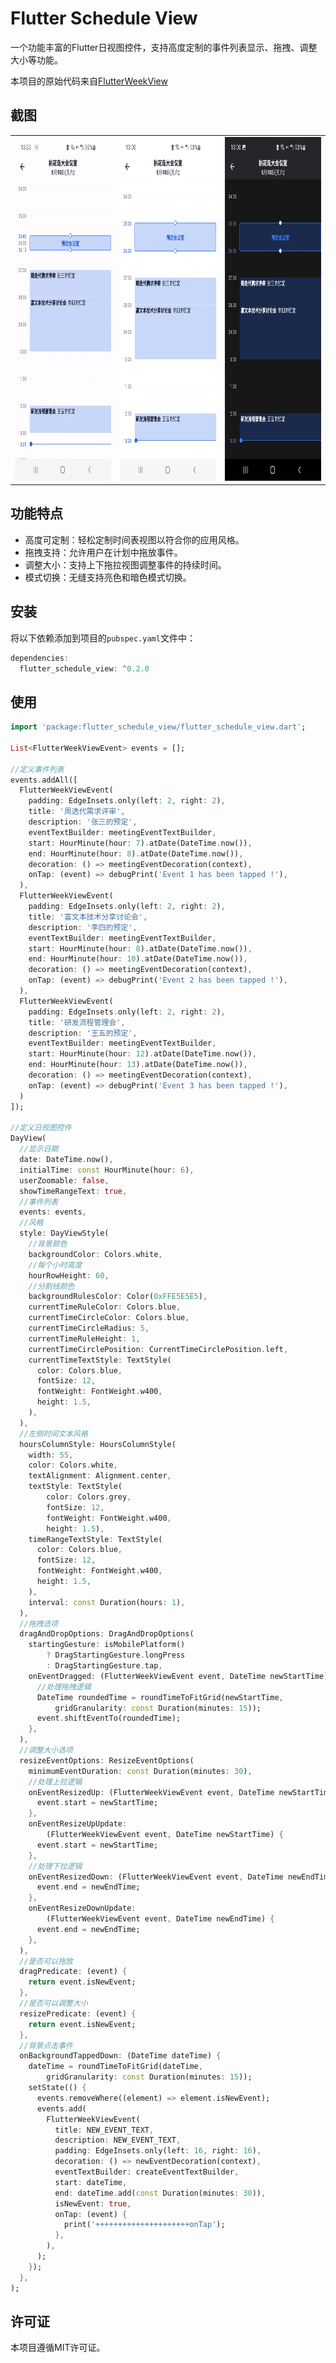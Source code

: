 # Flutter Schedule View

一个功能丰富的Flutter日视图控件，支持高度定制的事件列表显示、拖拽、调整大小等功能。

本项目的原始代码来自[FlutterWeekView](https://github.com/Skyost/FlutterWeekView)

## 截图

<table> 
  <tr> 
    <td><img src="https://github.com/kongpf8848/flutter_schedule_view/raw/master/screenshots/drag_and_resize.gif" alt="Drag and Resize" width="250" height="550"></td> 
    <td><img src="https://github.com/kongpf8848/flutter_schedule_view/raw/master/screenshots/schedule_view_light.jpg" alt="Light Mode" width="250" height="550"></td> 
    <td><img src="https://github.com/kongpf8848/flutter_schedule_view/raw/master/screenshots/schedule_view_dark.jpg" alt="Dark Mode" width="250" height="550"></td> 
  </tr> 
</table>


## 功能特点
- 高度可定制：轻松定制时间表视图以符合你的应用风格。
- 拖拽支持：允许用户在计划中拖放事件。
- 调整大小：支持上下拖拉视图调整事件的持续时间。
- 模式切换：无缝支持亮色和暗色模式切换。

## 安装
将以下依赖添加到项目的```pubspec.yaml```文件中：
```dart
dependencies:
  flutter_schedule_view: ^0.2.0
```

## 使用
```dart
import 'package:flutter_schedule_view/flutter_schedule_view.dart';

List<FlutterWeekViewEvent> events = [];

//定义事件列表
events.addAll([
  FlutterWeekViewEvent(
    padding: EdgeInsets.only(left: 2, right: 2),
    title: '周迭代需求评审',
    description: '张三的预定',
    eventTextBuilder: meetingEventTextBuilder,
    start: HourMinute(hour: 7).atDate(DateTime.now()),
    end: HourMinute(hour: 8).atDate(DateTime.now()),
    decoration: () => meetingEventDecoration(context),
    onTap: (event) => debugPrint('Event 1 has been tapped !'),
  ),
  FlutterWeekViewEvent(
    padding: EdgeInsets.only(left: 2, right: 2),
    title: '富文本技术分享讨论会',
    description: '李四的预定',
    eventTextBuilder: meetingEventTextBuilder,
    start: HourMinute(hour: 8).atDate(DateTime.now()),
    end: HourMinute(hour: 10).atDate(DateTime.now()),
    decoration: () => meetingEventDecoration(context),
    onTap: (event) => debugPrint('Event 2 has been tapped !'),
  ),
  FlutterWeekViewEvent(
    padding: EdgeInsets.only(left: 2, right: 2),
    title: '研发流程管理会',
    description: '王五的预定',
    eventTextBuilder: meetingEventTextBuilder,
    start: HourMinute(hour: 12).atDate(DateTime.now()),
    end: HourMinute(hour: 13).atDate(DateTime.now()),
    decoration: () => meetingEventDecoration(context),
    onTap: (event) => debugPrint('Event 3 has been tapped !'),
  )
]);

//定义日视图控件  
DayView(
  //显示日期
  date: DateTime.now(),
  initialTime: const HourMinute(hour: 6),
  userZoomable: false,
  showTimeRangeText: true,
  //事件列表
  events: events,
  //风格
  style: DayViewStyle(
    //背景颜色
    backgroundColor: Colors.white,
    //每个小时高度
    hourRowHeight: 60,
    //分割线颜色
    backgroundRulesColor: Color(0xFFE5E5E5),
    currentTimeRuleColor: Colors.blue,
    currentTimeCircleColor: Colors.blue,
    currentTimeCircleRadius: 5,
    currentTimeRuleHeight: 1,
    currentTimeCirclePosition: CurrentTimeCirclePosition.left,
    currentTimeTextStyle: TextStyle(
      color: Colors.blue,
      fontSize: 12,
      fontWeight: FontWeight.w400,
      height: 1.5,
    ),
  ),
  //左侧时间文本风格
  hoursColumnStyle: HoursColumnStyle(
    width: 55,
    color: Colors.white,
    textAlignment: Alignment.center,
    textStyle: TextStyle(
        color: Colors.grey,
        fontSize: 12,
        fontWeight: FontWeight.w400,
        height: 1.5),
    timeRangeTextStyle: TextStyle(
      color: Colors.blue,
      fontSize: 12,
      fontWeight: FontWeight.w400,
      height: 1.5,
    ),
    interval: const Duration(hours: 1),
  ),
  //拖拽选项
  dragAndDropOptions: DragAndDropOptions(
    startingGesture: isMobilePlatform()
        ? DragStartingGesture.longPress
        : DragStartingGesture.tap,
    onEventDragged: (FlutterWeekViewEvent event, DateTime newStartTime) {
      //处理拖拽逻辑
      DateTime roundedTime = roundTimeToFitGrid(newStartTime,
          gridGranularity: const Duration(minutes: 15));
      event.shiftEventTo(roundedTime);
    },
  ),
  //调整大小选项
  resizeEventOptions: ResizeEventOptions(
    minimumEventDuration: const Duration(minutes: 30),
    //处理上拉逻辑
    onEventResizedUp: (FlutterWeekViewEvent event, DateTime newStartTime) {
      event.start = newStartTime;
    },
    onEventResizeUpUpdate:
        (FlutterWeekViewEvent event, DateTime newStartTime) {
      event.start = newStartTime;
    },
    //处理下拉逻辑
    onEventResizedDown: (FlutterWeekViewEvent event, DateTime newEndTime) {
      event.end = newEndTime;
    },
    onEventResizeDownUpdate:
        (FlutterWeekViewEvent event, DateTime newEndTime) {
      event.end = newEndTime;
    },
  ),
  //是否可以拖放
  dragPredicate: (event) {
    return event.isNewEvent;
  },
  //是否可以调整大小
  resizePredicate: (event) {
    return event.isNewEvent;
  },
  //背景点击事件
  onBackgroundTappedDown: (DateTime dateTime) {
    dateTime = roundTimeToFitGrid(dateTime,
        gridGranularity: const Duration(minutes: 15));
    setState(() {
      events.removeWhere((element) => element.isNewEvent);
      events.add(
        FlutterWeekViewEvent(
          title: NEW_EVENT_TEXT,
          description: NEW_EVENT_TEXT,
          padding: EdgeInsets.only(left: 16, right: 16),
          decoration: () => newEventDecoration(context),
          eventTextBuilder: createEventTextBuilder,
          start: dateTime,
          end: dateTime.add(const Duration(minutes: 30)),
          isNewEvent: true,
          onTap: (event) {
            print('+++++++++++++++++++++onTap');
          },
        ),
      );
    });
  },
);
```
## 许可证
本项目遵循MIT许可证。
